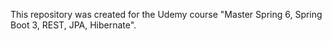 This repository was created for the Udemy course "Master Spring 6, Spring Boot 3, REST, JPA, Hibernate".

